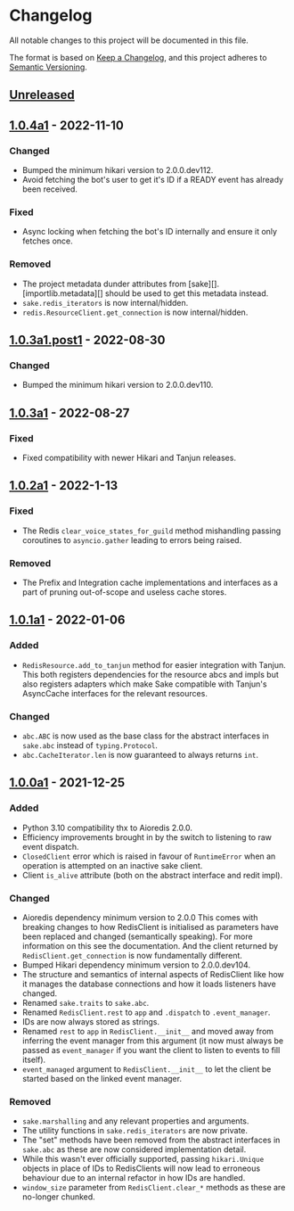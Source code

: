 # Changelog
All notable changes to this project will be documented in this file.

The format is based on [Keep a Changelog](https://keepachangelog.com/en/1.0.0/),
and this project adheres to [Semantic Versioning](https://semver.org/spec/v2.0.0.html).

## [Unreleased]
## [1.0.4a1] - 2022-11-10
### Changed
- Bumped the minimum hikari version to 2.0.0.dev112.
- Avoid fetching the bot's user to get it's ID if a READY event has already
  been received.

### Fixed
- Async locking when fetching the bot's ID internally and ensure it only
  fetches once.

### Removed
- The project metadata dunder attributes from [sake][].
  [importlib.metadata][] should be used to get this metadata instead.
- `sake.redis_iterators` is now internal/hidden.
- `redis.ResourceClient.get_connection` is now internal/hidden.

## [1.0.3a1.post1] - 2022-08-30
### Changed
- Bumped the minimum hikari version to 2.0.0.dev110.

## [1.0.3a1] - 2022-08-27
### Fixed
- Fixed compatibility with newer Hikari and Tanjun releases.

## [1.0.2a1] - 2022-1-13
### Fixed
- The Redis `clear_voice_states_for_guild` method mishandling passing coroutines to
  `asyncio.gather` leading to errors being raised.

### Removed
- The Prefix and Integration cache implementations and interfaces as a part of
  pruning out-of-scope and useless cache stores.

## [1.0.1a1] - 2022-01-06
### Added
- `RedisResource.add_to_tanjun` method for easier integration with Tanjun.
  This both registers dependencies for the resource abcs and impls but also
  registers adapters which make Sake compatible with Tanjun's AsyncCache
  interfaces for the relevant resources.

### Changed
- `abc.ABC` is now used as the base class for the abstract interfaces in
  `sake.abc` instead of `typing.Protocol`.
- `abc.CacheIterator.len` is now guaranteed to always returns `int`.

## [1.0.0a1] - 2021-12-25
### Added
- Python 3.10 compatibility thx to Aioredis 2.0.0.
- Efficiency improvements brought in by the switch to listening to raw
  event dispatch.
- `ClosedClient` error which is raised in favour of `RuntimeError` when
  an operation is attempted on an inactive sake client.
- Client `is_alive` attribute (both on the abstract interface and redit impl).

### Changed
- Aioredis dependency minimum version to 2.0.0
  This comes with breaking changes to how RedisClient is initialised as
  parameters have been replaced and changed (semantically speaking).
  For more information on this see the documentation.
  And the client returned by `RedisClient.get_connection` is now
  fundamentally different.
- Bumped Hikari dependency minimum version to 2.0.0.dev104.
- The structure and semantics of internal aspects of RedisClient like how
  it manages the database connections and how it loads listeners have changed.
- Renamed `sake.traits` to `sake.abc`.
- Renamed `RedisClient.rest` to `app` and `.dispatch` to `.event_manager`.
- IDs are now always stored as strings.
- Renamed `rest` to `app` in `RedisClient.__init__` and moved away from inferring
  the event manager from this argument (it now must always be passed as
  `event_manager` if you want the client to listen to events to fill itself).
- `event_managed` argument to `RedisClient.__init__` to let the client be started
  based on the linked event manager.

### Removed
- `sake.marshalling` and any relevant properties and arguments.
- The utility functions in `sake.redis_iterators` are now private.
- The "set" methods have been removed from the abstract interfaces in `sake.abc`
  as these are now considered implementation detail.
- While this wasn't ever officially supported, passing `hikari.Unique` objects in
  place of IDs to RedisClients will now lead to erroneous behaviour due to an
  internal refactor in how IDs are handled.
- `window_size` parameter from `RedisClient.clear_*` methods as these are no-longer
  chunked.

[Unreleased]: https://github.com/FasterSpeeding/Sake/compare/v1.0.4a1...HEAD
[1.0.4a1]: https://github.com/FasterSpeeding/Sake/compare/v1.0.3a1.post1...v1.0.4a1
[1.0.3a1.post1]: https://github.com/FasterSpeeding/Sake/compare/v1.0.3a1...v1.0.3a1.post1
[1.0.3a1]: https://github.com/FasterSpeeding/Sake/compare/v1.0.2a1...v1.0.3a1
[1.0.2a1]: https://github.com/FasterSpeeding/Sake/compare/v1.0.1a1...v1.0.2a1
[1.0.1a1]: https://github.com/FasterSpeeding/Sake/compare/v1.0.0a1...v1.0.1a1
[1.0.0a1]: https://github.com/FasterSpeeding/Sake/compare/0.0.1...v1.0.0a1
